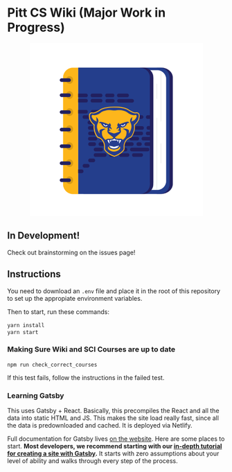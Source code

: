 # Pitt CS Wiki (Major Work in Progress)

<div align="center">
  <a href="https://pittcswiki.netlify.com/">
    <img src="src/images/logo.svg" alt="Pitt CS Wiki" width="400">
  </a>
  <br>
</div>

## In Development!

Check out brainstorming on the issues page!

## Instructions

You need to download an `.env` file and place it in the root of this repository to set up the appropiate environment variables.

Then to start, run these commands:

```
yarn install
yarn start
```

### Making Sure Wiki and SCI Courses are up to date

```
npm run check_correct_courses
```

If this test fails, follow the instructions in the failed test.

### Learning Gatsby

This uses Gatsby + React. Basically, this precompiles the React and all the data into static HTML and JS. This makes the site load really
fast, since all the data is predownloaded and cached. It is deployed via
Netlify.

Full documentation for Gatsby lives [on the website](https://www.gatsbyjs.org/). Here are some places to start. **Most developers, we recommend starting with our [in-depth tutorial for creating a site with Gatsby](https://www.gatsbyjs.org/tutorial/).** It starts with zero assumptions about your level of ability and walks through every step of the process.
